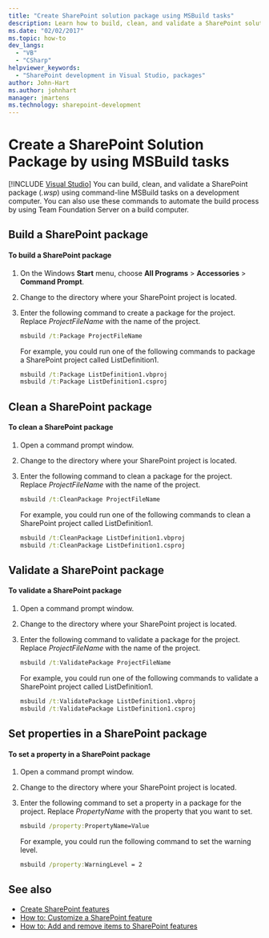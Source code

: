 ```yaml
---
title: "Create SharePoint solution package using MSBuild tasks"
description: Learn how to build, clean, and validate a SharePoint solution package (.wsp) using command-line MSBuild tasks on a development computer.
ms.date: "02/02/2017"
ms.topic: how-to
dev_langs:
  - "VB"
  - "CSharp"
helpviewer_keywords:
  - "SharePoint development in Visual Studio, packages"
author: John-Hart
ms.author: johnhart
manager: jmartens
ms.technology: sharepoint-development
---
```

# Create a SharePoint Solution Package by using MSBuild tasks

 [!INCLUDE [Visual Studio](~/includes/applies-to-version/vs-windows-only.md)]
  You can build, clean, and validate a SharePoint package (*.wsp*) using command-line MSBuild tasks on a development computer. You can also use these commands to automate the build process by using Team Foundation Server on a build computer.

## Build a SharePoint package

#### To build a SharePoint package

1. On the Windows **Start** menu, choose **All Programs** > **Accessories** > **Command Prompt**.

2. Change to the directory where your SharePoint project is located.

3. Enter the following command to create a package for the project. Replace *ProjectFileName* with the name of the project.

    ```cmd
    msbuild /t:Package ProjectFileName
    ```

     For example, you could run one of the following commands to package a SharePoint project called ListDefinition1.

    ```cmd
    msbuild /t:Package ListDefinition1.vbproj
    msbuild /t:Package ListDefinition1.csproj
    ```

## Clean a SharePoint package

#### To clean a SharePoint package

1. Open a command prompt window.

2. Change to the directory where your SharePoint project is located.

3. Enter the following command to clean a package for the project. Replace *ProjectFileName* with the name of the project.

    ```cmd
    msbuild /t:CleanPackage ProjectFileName
    ```

     For example, you could run one of the following commands to clean a SharePoint project called ListDefinition1.

    ```cmd
    msbuild /t:CleanPackage ListDefinition1.vbproj
    msbuild /t:CleanPackage ListDefinition1.csproj
    ```

## Validate a SharePoint package

#### To validate a SharePoint package

1. Open a command prompt window.

2. Change to the directory where your SharePoint project is located.

3. Enter the following command to validate a package for the project. Replace *ProjectFileName* with the name of the project.

    ```cmd
    msbuild /t:ValidatePackage ProjectFileName
    ```

     For example, you could run one of the following commands to validate a SharePoint project called ListDefinition1.

    ```cmd
    msbuild /t:ValidatePackage ListDefinition1.vbproj
    msbuild /t:ValidatePackage ListDefinition1.csproj
    ```

## Set properties in a SharePoint package

#### To set a property in a SharePoint package

1. Open a command prompt window.

2. Change to the directory where your SharePoint project is located.

3. Enter the following command to set a property in a package for the project. Replace *PropertyName* with the property that you want to set.

    ```cmd
    msbuild /property:PropertyName=Value
    ```

     For example, you could run the following command to set the warning level.

    ```cmd
    msbuild /property:WarningLevel = 2
    ```

## See also
- [Create SharePoint features](../sharepoint/creating-sharepoint-features.md)
- [How to: Customize a SharePoint feature](../sharepoint/how-to-customize-a-sharepoint-feature.md)
- [How to: Add and remove items to SharePoint features](../sharepoint/how-to-add-and-remove-items-to-sharepoint-features.md)
